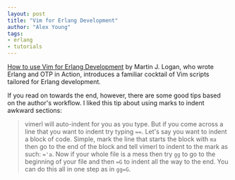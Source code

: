 ```yaml
---
layout: post
title: "Vim for Erlang Development"
author: "Alex Young"
tags: 
- erlang
- tutorials
---
```


[How to use Vim for Erlang Development](http://blog.erlware.org/2013/09/09/how-to-use-vim-for-erlang-development/) by Martin J. Logan, who wrote Erlang and OTP in Action, introduces a familiar cocktail of Vim scripts tailored for Erlang development.

If you read on towards the end, however, there are some good tips based on the author's workflow.  I liked this tip about using marks to indent awkward sections:

> vimerl will auto-indent for you as you type. But if you come across a line that you want to indent try typing `==`. Let's say you want to indent a block of code. Simple, mark the line that starts the block with `ma` then go to the end of the block and tell vimerl to indent to the mark as such: `='a`. Now if your whole file is a mess then try `gg` to go to the beginning of your file and then `=G` to indent all the way to the end. You can do this all in one step as in `gg=G`.

